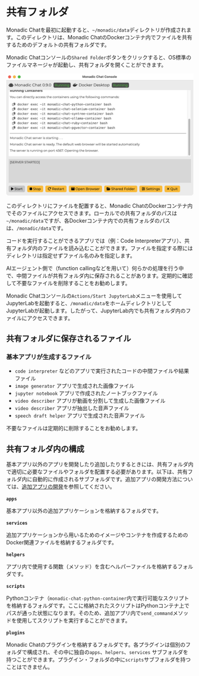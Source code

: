 # 共有フォルダ

Monadic Chatを最初に起動すると、`~/monadic/data`ディレクトリが作成されます。このディレクトリは、Monadic ChatのDockerコンテナ内でファイルを共有するためのデフォルトの共有フォルダです。

Monadic Chatコンソールの`Shared Folder`ボタンをクリックすると、OS標準のファイルマネージャが起動し、共有フォルダを開くことができます。

![Monadic Chat Console](../assets/images/monadic-chat-console.png ':size=700')

このディレクトリにファイルを配置すると、Monadic ChatのDockerコンテナ内でそのファイルにアクセスできます。ローカルでの共有フォルダのパスは`~/monadic/data`ですが、各Dockerコンテナ内での共有フォルダのパスは、`/monadic/data`です。

コードを実行することができるアプリでは（例：Code Interpreterアプリ）、共有フォルダ内のファイルを読み込むことができます。ファイルを指定する際にはディレクトリは指定せずファイル名のみを指定します。

AIエージェント側で（function callingなどを用いて）何らかの処理を行う中で、中間ファイルが共有フォルダ内に保存されることがあります。定期的に確認して不要なファイルを削除することをお勧めします。

Monadic Chatコンソールの`Actions/Start JupyterLab`メニューを使用してJupyterLabを起動すると、`/monadic/data`をホームディレクトリとしてJupyterLabが起動します。したがって、JupyterLab内でも共有フォルダ内のファイルにアクセスできます。

## 共有フォルダに保存されるファイル

### 基本アプリが生成するファイル

- `code interpreter` などのアプリで実行されたコードの中間ファイルや結果ファイル
- `image generator` アプリで生成された画像ファイル
- `jupyter notebook` アプリで作成されたノートブックファイル
- `video describer` アプリが動画を分割して生成した画像ファイル
- `video describer` アプリが抽出した音声ファイル
- `speech draft helper` アプリで生成された音声ファイル

不要なファイルは定期的に削除することをお勧めします。

## 共有フォルダ内の構成

基本アプリ以外のアプリを開発したり追加したりするときには、共有フォルダ内で適切に必要なファイルやフォルダを配置する必要があります。以下は、共有フォルダ内に自動的に作成されるサブフォルダです。追加アプリの開発方法については、[追加アプリの開発](../advanced-topics/develop_apps.md)を参照してください。

**`apps`**

基本アプリ以外の追加アプリケーションを格納するフォルダです。

**`services`**

追加アプリケーションから用いるためのイメージやコンテナを作成するためのDocker関連ファイルを格納するフォルダです。

**`helpers`**

アプリ内で使用する関数（メソッド）を含むヘルパーファイルを格納するフォルダです。

**`scripts`**

Pythonコンテナ（`monadic-chat-python-container`内で実行可能なスクリプトを格納するフォルダです。ここに格納されたスクリプトはPythonコンテナ上でパスが通った状態になります。そのため、追加アプリ内で`send_command`メソッドを使用してスクリプトを実行することができます。

**`plugins`**

Monadic Chatのプラグインを格納するフォルダです。各プラグインは個別のフォルダで構成され、その中に独自の`apps`、`helpers`、`services` サブフォルダを持つことができます。プラグイン・フォルダの中に`scripts`サブフォルダを持つことはできません。
